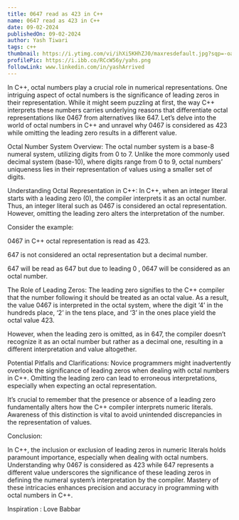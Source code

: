 ```yaml
---
title: 0647 read as 423 in C++
name: 0647 read as 423 in C++
date: 09-02-2024
publishedOn: 09-02-2024
author: Yash Tiwari
tags: c++
thumbnail: https://i.ytimg.com/vi/ihXi5KHhZJ0/maxresdefault.jpg?sqp=-oaymwEmCIAKENAF8quKqQMa8AEB-AHqCYAC0AWKAgwIABABGBMgGih_MA8=&rs=AOn4CLBbNsp4UxqBEa0JMuzplFy0nHh7vw
profilePic: https://i.ibb.co/RCcW56y/yahs.png
followLink: www.linkedin.com/in/yashArrived
---
```

In C++, octal numbers play a crucial role in numerical representations. One intriguing aspect of octal numbers is the significance of leading zeros in their representation. While it might seem puzzling at first, the way C++ interprets these numbers carries underlying reasons that differentiate octal representations like 0467 from alternatives like 647. Let’s delve into the world of octal numbers in C++ and unravel why 0467 is considered as 423 while omitting the leading zero results in a different value.



Octal Number System Overview: The octal number system is a base-8 numeral system, utilizing digits from 0 to 7. Unlike the more commonly used decimal system (base-10), where digits range from 0 to 9, octal numbers’ uniqueness lies in their representation of values using a smaller set of digits.



Understanding Octal Representation in C++: In C++, when an integer literal starts with a leading zero (0), the compiler interprets it as an octal number. Thus, an integer literal such as 0467 is considered an octal representation. However, omitting the leading zero alters the interpretation of the number.



Consider the example:



0467 in C++ octal representation is read as 423.

647 is not considered an octal representation but a decimal number.

647 will be read as 647 but due to leading 0 , 0647 will be considered as an octal number.

The Role of Leading Zeros: The leading zero signifies to the C++ compiler that the number following it should be treated as an octal value. As a result, the value 0467 is interpreted in the octal system, where the digit ‘4’ in the hundreds place, ‘2’ in the tens place, and ‘3’ in the ones place yield the octal value 423.



However, when the leading zero is omitted, as in 647, the compiler doesn’t recognize it as an octal number but rather as a decimal one, resulting in a different interpretation and value altogether.



Potential Pitfalls and Clarifications: Novice programmers might inadvertently overlook the significance of leading zeros when dealing with octal numbers in C++. Omitting the leading zero can lead to erroneous interpretations, especially when expecting an octal representation.



It’s crucial to remember that the presence or absence of a leading zero fundamentally alters how the C++ compiler interprets numeric literals. Awareness of this distinction is vital to avoid unintended discrepancies in the representation of values.



Conclusion:



In C++, the inclusion or exclusion of leading zeros in numeric literals holds paramount importance, especially when dealing with octal numbers. Understanding why 0467 is considered as 423 while 647 represents a different value underscores the significance of these leading zeros in defining the numeral system’s interpretation by the compiler. Mastery of these intricacies enhances precision and accuracy in programming with octal numbers in C++.



Inspiration : Love Babbar
